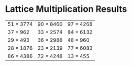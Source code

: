 # Lattice Multiplication Results

|   |   |   |
|---|---|---|
| 51 = 3774 | 90 = 8460 | 97 = 4268 |
| 37 = 962 | 33 = 2574 | 84 = 6132 |
| 29 = 493 | 36 = 2988 | 48 = 960 |
| 28 = 1876 | 23 = 2139 | 77 = 6083 |
| 86 = 4386 | 72 = 4248 | 13 = 455 |
